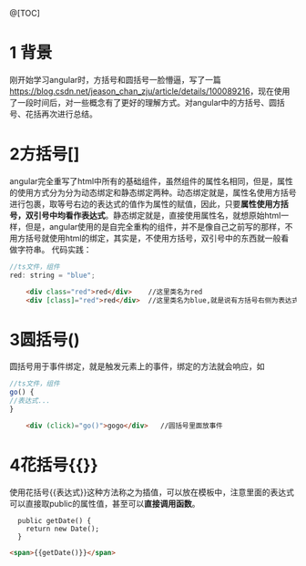 ﻿@[TOC]
# 1 背景
刚开始学习angular时，方括号和圆括号一脸懵逼，写了一篇<https://blog.csdn.net/jeason_chan_zju/article/details/100089216>，现在使用了一段时间后，对一些概念有了更好的理解方式。对angular中的方括号、圆括号、花括再次进行总结。
# 2方括号[]
angular完全重写了html中所有的基础组件，虽然组件的属性名相同，但是，属性的使用方式分为分为动态绑定和静态绑定两种。动态绑定就是，属性名使用方括号进行包裹，取等号右边的表达式的值作为属性的赋值，因此，只要**属性使用方括号，双引号中均看作表达式**。静态绑定就是，直接使用属性名，就想原始html一样，但是，angular使用的是自完全重构的组件，并不是像自己之前写的那样，不用方括号就使用html的绑定，其实是，不使用方括号，双引号中的东西就一般看做字符串。
代码实践：
```js 
//ts文件，组件
red: string = "blue";
```
```html
    <div class="red">red</div>    //这里类名为red
    <div [class]="red">red</div>  //这里类名为blue,就是说有方括号右侧为表达式
```
# 3圆括号()
圆括号用于事件绑定，就是触发元素上的事件，绑定的方法就会响应，如
```js
//ts文件，组件
go() {
//表达式...
}
```
```html
    <div (click)="go()">gogo</div>   //圆括号里面放事件
```
# 4花括号{{}}
使用花括号{{表达式}}这种方法称之为插值，可以放在模板中，注意里面的表达式可以直接取public的属性值，甚至可以**直接调用函数**。
```ts文件，组件
  public getDate() {
    return new Date();
  }
```
```html
<span>{{getDate()}}</span>
```
